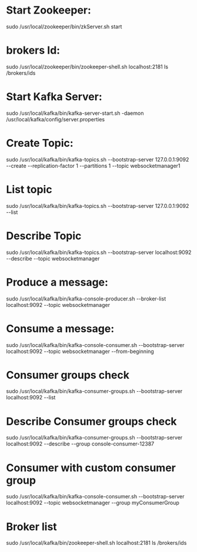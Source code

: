 # Start Zookeeper:

sudo /usr/local/zookeeper/bin/zkServer.sh start

# brokers Id:

sudo /usr/local/zookeeper/bin/zookeeper-shell.sh localhost:2181 ls /brokers/ids

# Start Kafka Server:

sudo /usr/local/kafka/bin/kafka-server-start.sh -daemon /usr/local/kafka/config/server.properties

# Create Topic:

sudo /usr/local/kafka/bin/kafka-topics.sh --bootstrap-server 127.0.0.1:9092 --create --replication-factor 1 --partitions 1 --topic websocketmanager1

# List topic

sudo /usr/local/kafka/bin/kafka-topics.sh --bootstrap-server 127.0.0.1:9092 --list

# Describe Topic

sudo /usr/local/kafka/bin/kafka-topics.sh --bootstrap-server localhost:9092 --describe --topic websocketmanager

# Produce a message:

sudo /usr/local/kafka/bin/kafka-console-producer.sh --broker-list localhost:9092 --topic websocketmanager

# Consume a message:

sudo /usr/local/kafka/bin/kafka-console-consumer.sh --bootstrap-server localhost:9092 --topic websocketmanager --from-beginning

# Consumer groups check

sudo /usr/local/kafka/bin/kafka-consumer-groups.sh --bootstrap-server localhost:9092 --list

# Describe Consumer groups check

sudo /usr/local/kafka/bin/kafka-consumer-groups.sh --bootstrap-server localhost:9092 --describe --group console-consumer-12387

# Consumer with custom consumer group

sudo /usr/local/kafka/bin/kafka-console-consumer.sh --bootstrap-server localhost:9092 --topic websocketmanager --group myConsumerGroup

# Broker list

sudo /usr/local/kafka/bin/zookeeper-shell.sh localhost:2181 ls /brokers/ids
